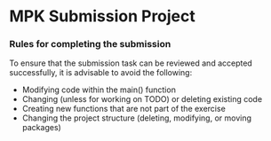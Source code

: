# MPK Submission Project

### Rules for completing the submission
To ensure that the submission task can be reviewed and accepted successfully, it is advisable to avoid the following:

- Modifying code within the main() function
- Changing (unless for working on TODO) or deleting existing code
- Creating new functions that are not part of the exercise
- Changing the project structure (deleting, modifying, or moving packages)
